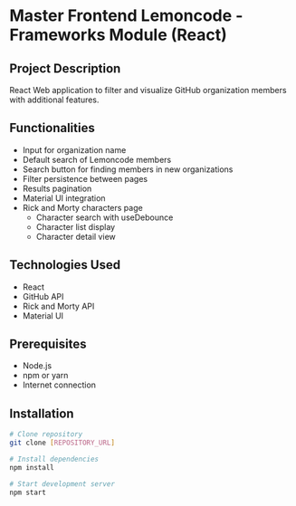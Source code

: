 # Master Frontend Lemoncode - Frameworks Module (React)

## Project Description
React Web application to filter and visualize GitHub organization members with additional features.


## Functionalities
- Input for organization name
- Default search of Lemoncode members
- Search button for finding members in new organizations
- Filter persistence between pages
- Results pagination
- Material UI integration
- Rick and Morty characters page
  * Character search with useDebounce
  * Character list display
  * Character detail view

## Technologies Used
- React
- GitHub API
- Rick and Morty API
- Material UI

## Prerequisites
- Node.js
- npm or yarn
- Internet connection

## Installation
```bash
# Clone repository
git clone [REPOSITORY_URL]

# Install dependencies
npm install

# Start development server
npm start
```